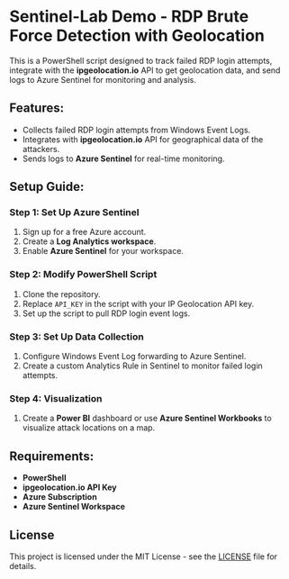 # Sentinel-Lab Demo - RDP Brute Force Detection with Geolocation

This is a PowerShell script designed to track failed RDP login attempts, integrate with the **ipgeolocation.io** API to get geolocation data, and send logs to Azure Sentinel for monitoring and analysis.

## Features:
- Collects failed RDP login attempts from Windows Event Logs.
- Integrates with **ipgeolocation.io** API for geographical data of the attackers.
- Sends logs to **Azure Sentinel** for real-time monitoring.

## Setup Guide:

### Step 1: Set Up Azure Sentinel
1. Sign up for a free Azure account.
2. Create a **Log Analytics workspace**.
3. Enable **Azure Sentinel** for your workspace.

### Step 2: Modify PowerShell Script
1. Clone the repository.
2. Replace `API_KEY` in the script with your IP Geolocation API key.
3. Set up the script to pull RDP login event logs.

### Step 3: Set Up Data Collection
1. Configure Windows Event Log forwarding to Azure Sentinel.
2. Create a custom Analytics Rule in Sentinel to monitor failed login attempts.

### Step 4: Visualization
1. Create a **Power BI** dashboard or use **Azure Sentinel Workbooks** to visualize attack locations on a map.

## Requirements:
- **PowerShell**
- **ipgeolocation.io API Key**
- **Azure Subscription**
- **Azure Sentinel Workspace**

## License
This project is licensed under the MIT License - see the [LICENSE](LICENSE) file for details.
